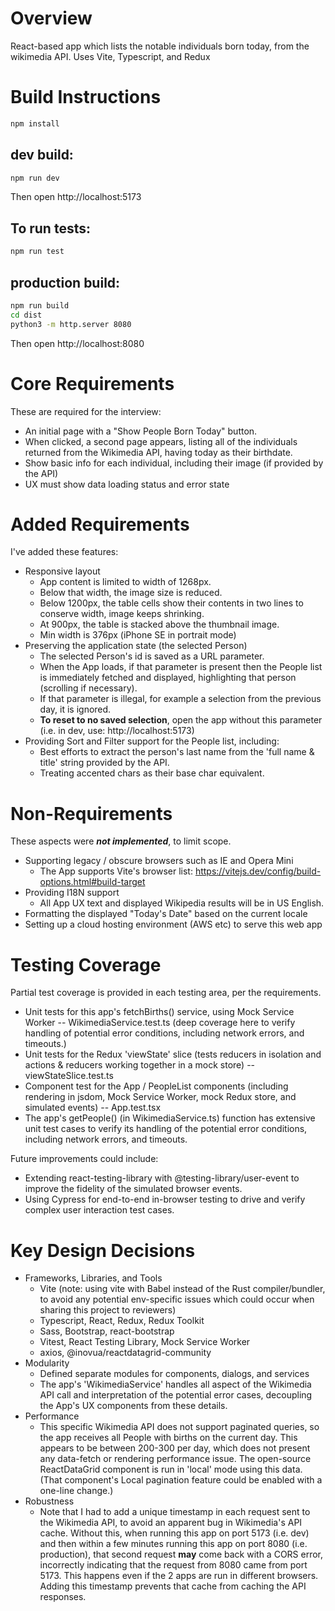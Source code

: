 # Overview
React-based app which lists the notable individuals born today, from the wikimedia API. Uses Vite, Typescript, and Redux

# Build Instructions
```sh
npm install
```

## dev build:
```sh
npm run dev
```
Then open http://localhost:5173

## To run tests:
```sh
npm run test
```

## production build:
```sh
npm run build
cd dist
python3 -m http.server 8080
```
Then open http://localhost:8080

# Core Requirements
These are required for the interview:
* An initial page with a "Show People Born Today" button.
* When clicked, a second page appears, listing all of the individuals returned from the Wikimedia API, having today as their birthdate.
* Show basic info for each individual, including their image (if provided by the API)
* UX must show data loading status and error state

# Added Requirements
I've added these features:
* Responsive layout
  - App content is limited to width of 1268px.
  - Below that width, the image size is reduced.
  - Below 1200px, the table cells show their contents in two lines to conserve width, image keeps shrinking.
  - At 900px, the table is stacked above the thumbnail image.
  - Min width is 376px (iPhone SE in portrait mode)
* Preserving the application state (the selected Person)
  - The selected Person's id is saved as a URL parameter.
  - When the App loads, if that parameter is present then the People list is immediately fetched and displayed, highlighting that person (scrolling if necessary).
  - If that parameter is illegal, for example a selection from the previous day, it is ignored.
  - **To reset to no saved selection**, open the app without this parameter (i.e. in dev, use: http://localhost:5173)
* Providing Sort and Filter support for the People list, including:
  - Best efforts to extract the person's last name from the 'full name & title' string provided by the API.
  - Treating accented chars as their base char equivalent.

# Non-Requirements
These aspects were ***not implemented***, to limit scope.
* Supporting legacy / obscure browsers such as IE and Opera Mini
  - The App supports Vite's browser list: https://vitejs.dev/config/build-options.html#build-target
* Providing I18N support
  - All App UX text and displayed Wikipedia results will be in US English.
* Formatting the displayed "Today's Date" based on the current locale
* Setting up a cloud hosting environment (AWS etc) to serve this web app

# Testing Coverage
Partial test coverage is provided in each testing area, per the requirements.
* Unit tests for this app's fetchBirths() service, using Mock Service Worker -- WikimediaService.test.ts (deep coverage here to verify handling of potential error conditions, including network errors, and timeouts.)
* Unit tests for the Redux 'viewState' slice (tests reducers in isolation and actions & reducers working together in a mock store) -- viewStateSlice.test.ts
* Component test for the App / PeopleList components (including rendering in jsdom, Mock Service Worker, mock Redux store, and simulated events) -- App.test.tsx
* The app's getPeople() (in WikimediaService.ts) function has extensive unit test cases to verify its handling of the potential error conditions, including network errors, and timeouts.

Future improvements could include:
* Extending react-testing-library with @testing-library/user-event to improve the fidelity of the simulated browser events.
* Using Cypress for end-to-end in-browser testing to drive and verify complex user interaction test cases.

# Key Design Decisions
* Frameworks, Libraries, and Tools
  - Vite (note: using vite with Babel instead of the Rust compiler/bundler, to avoid any potential env-specific issues which could occur when sharing this project to reviewers)
  - Typescript, React, Redux, Redux Toolkit
  - Sass, Bootstrap, react-bootstrap
  - Vitest, React Testing Library, Mock Service Worker
  - axios, @inovua/reactdatagrid-community
* Modularity
  - Defined separate modules for components, dialogs, and services
  - The app's 'WikimediaService' handles all aspect of the Wikimedia API call and interpretation of the potential error cases, decoupling the App's UX components from these details.
* Performance
  - This specific Wikimedia API does not support paginated queries, so the app receives all People with births on the current day. This appears to be between 200-300 per day, which does not present any data-fetch or rendering performance issue. The open-source ReactDataGrid component is run in 'local' mode using this data. (That component's Local pagination feature could be enabled with a one-line change.)
* Robustness
  - Note that I had to add a unique timestamp in each request sent to the Wikimedia API, to avoid an apparent bug in Wikimedia's API cache. Without this, when running this app on port 5173 (i.e. dev) and then within a few minutes running this app on port 8080 (i.e. production), that second request **may** come back with a CORS error, incorrectly indicating that the request from 8080 came from port 5173. This happens even if the 2 apps are run in different browsers. Adding this timestamp prevents that cache from caching the API responses.
